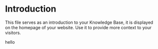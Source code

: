 # Introduction

This file serves as an introduction to your Knowledge Base, it is displayed on the homepage of your website. Use it to provide more context to your visitors.

hello



